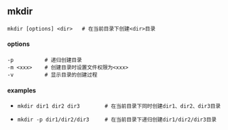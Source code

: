 ## mkdir	<!--make directory-->

```shell
mkdir [options] <dir>	# 在当前目录下创建<dir>目录
```



#### options

```shell
-p			# 递归创建目录
-m <xxx>	# 创建目录时设置文件权限为<xxx>
-v			# 显示目录的创建过程
```



#### examples

-   ```shell
    mkdir dir1 dir2 dir3		# 在当前目录下同时创建dir1、dir2、dir3目录
    ```

-   ```shell
    mkdir -p dir1/dir2/dir3		# 在当前目录下递归创建dir1/dir2/dir3目录
    ```

